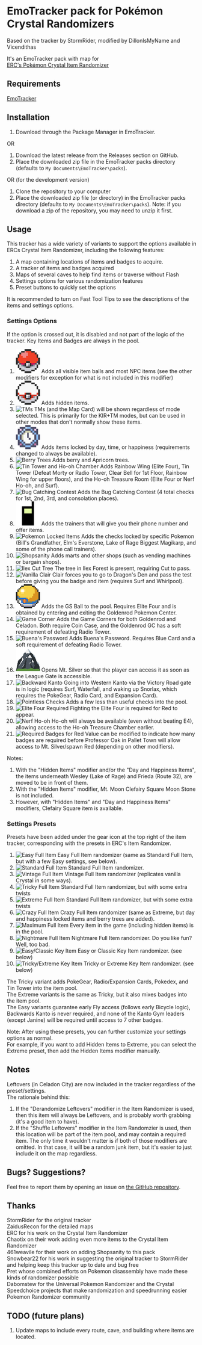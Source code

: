 # EmoTracker pack for Pokémon Crystal Randomizers

Based on the tracker by StormRider, modified by DillonIsMyName and Vicendithas

It's an EmoTracker pack with map for\
[ERC's Pokémon Crystal Item Randomizer](https://github.com/erudnick-cohen/Pokemon-Crystal-Item-Randomizer)

## Requirements
[EmoTracker](https://emotracker.net/)

## Installation

1. Download through the Package Manager in EmoTracker.

OR

1. Download the latest release from the Releases section on GitHub.
2. Place the downloaded zip file in the EmoTracker packs directory (defaults to ``My Documents\EmoTracker\packs``).

OR (for the development version)

1. Clone the repository to your computer
2. Place the downloaded zip file (or directory) in the EmoTracker packs directory (defaults to ``My Documents\EmoTracker\packs``). Note: if you download a zip of the repository, you may need to unzip it first.

## Usage

This tracker has a wide variety of variants to support the options available in ERCs Crystal Item Randomizer, including the following features:

1. A map containing locations of items and badges to acquire.
2. A tracker of items and badges acquired
3. Maps of several caves to help find items or traverse without Flash
4. Settings options for various randomization features
5. Preset buttons to quickly set the options

It is recommended to turn on Fast Tool Tips to see the descriptions of the items and settings options.

### Settings Options

If the option is crossed out, it is disabled and not part of the logic of the tracker. Key Items and Badges are always in the pool.

1. ![Full Item](images/other/full_item.png "Full Item") Adds all visible item balls and most NPC items (see the other modifiers for exception for what is not included in this modifier)
2. ![Hidden Items](images/other/hidden_items.png "Hidden Items") Adds hidden items.
3. ![TMs](images/hms/normal.png "TMs") TMs (and the Map Card) will be shown regardless of mode selected. This is primarily for the KIR+TM modes, but can be used in other modes that don't normally show these items.
4. ![Day and Happiness Items](images/other/clock.png "Day and Happiness Items") Adds items locked by day, time, or happiness (requirements changed to always be available).
5. ![Berry Trees](images/other/berry_tree.png "Berry Trees") Adds berry and Apricorn trees.
6. ![Tin Tower and Ho-oh Chamber](images/other/tin_tower.png "Tin Tower and Ho-oh Chamber") Adds Rainbow Wing (Elite Four), Tin Tower (Defeat Morty or Radio Tower, Clear Bell for 1st Floor, Rainbow Wing for upper floors), and the Ho-oh Treasure Room (Elite Four or Nerf Ho-oh, and Surf).
7. ![Bug Catching Contest](images/pokemon/scyther.png "Bug Catching Contest") Adds the Bug Catching Contest (4 total checks for 1st, 2nd, 3rd, and consolation places).
8. ![Phone Call Trainers](images/items/phone_card.png "Phone Call Trainers") Adds the trainers that will give you their phone number and offer items.
9. ![Pokemon Locked Items](images/pokemon/eevee.png "Pokemon Locked Items") Adds the checks locked by specific Pokemon (Bill's Grandfather, Elm's Everstone, Lake of Rage Biggest Magikarp, and some of the phone call trainers).
10. ![Shopsanity](images/other/mart.png "Shopsanity") Adds marts and other shops (such as vending machines or bargain shops).
11. ![Ilex Cut Tree](images/other/cut_tree.png "Ilex Cut Tree") The tree in Ilex Forest is present, requiring Cut to pass.
12. ![Vanilla Clair](images/other/vanilla_clair.png "Vanilla Clair") Clair forces you to go to Dragon's Den and pass the test before giving you the badge and item (requires Surf and Whirlpool).
13. ![GS Ball](images/items/gs_ball.png "GS Ball") Adds the GS Ball to the pool. Requires Elite Four and is obtained by entering and exiting the Goldenrod Pokemon Center.
14. ![Game Corner](images/other/slot_machine.png "Game Corner") Adds the Game Corners for both Goldenrod and Celadon. Both require Coin Case, and the Goldenrod GC has a soft requirement of defeating Radio Tower.
15. ![Buena's Password](images/items/blue_card.png "Buena's Password") Adds Buena's Password. Requires Blue Card and a soft requirement of defeating Radio Tower.
16. ![Open Mt. Silver](images/other/mountain.png "Open Mt. Silver") Opens Mt. Silver so that the player can access it as soon as the League Gate is accessible.
17. ![Backward Kanto](images/other/backward_kanto.png "Backward Kanto") Going into Western Kanto via the Victory Road gate is in logic (requires Surf, Waterfall, and waking up Snorlax, which requires the PokeGear, Radio Card, and Expansion Card).
18. ![Pointless Checks](images/other/question_mark.png "Pointless Checks") Adds a few less than useful checks into the pool.
19. ![Elite Four Required](images/other/trophy.png "Elite Four Required") Fighting the Elite Four is required for Red to appear.
20. ![Nerf Ho-oh](images/other/nerf_ho-oh.png "Nerf Ho-oh") Ho-oh will always be available (even without beating E4), allowing access to the Ho-oh Treasure Chamber earlier.
21. ![Required Badges for Red](images/badges/boulder_badge.png "Required Badges for Red") Value can be modified to indicate how many badges are required before Professor Oak in Pallet Town will allow access to Mt. Silver/spawn Red (depending on other modifiers).

Notes:
1. With the "Hidden Items" modifier and/or the "Day and Happiness Items", the items underneath Wesley (Lake of Rage) and Frieda (Route 32), are moved to be in front of them.
2. With the "Hidden Items" modifier, Mt. Moon Clefairy Square Moon Stone is not included.
3. However, with "Hidden Items" and "Day and Happiness Items" modifiers, Clefairy Square item is available.

### Settings Presets

Presets have been added under the gear icon at the top right of the item tracker, corresponding with the presets in ERC's Item Randomizer.

1. ![Easy Full Item](images/presets/full_easy.png "Easy Full Item") Easy Full Item randomizer (same as Standard Full Item, but with a few Easy settings, see below).
2. ![Standard Full Item](images/presets/full_standard.png "Standard Full Item") Standard Full Item randomizer.
3. ![Vintage Full Item](images/presets/full_vintage.png "Vintage Full Item") Vintage Full Item randomizer (replicates vanilla Crystal in some ways).
4. ![Tricky Full Item](images/presets/full_tricky.png "Tricky Full Item") Standard Full Item randomizer, but with some extra twists
5. ![Extreme Full Item](images/presets/full_extreme.png "Extreme Full Item") Standard Full Item randomizer, but with some extra twists
6. ![Crazy Full Item](images/presets/full_crazy.png "Crazy Full Item") Crazy Full Item randomizer (same as Extreme, but day and happiness locked items and berry trees are added).
7. ![Maximum Full Item](images/presets/full_maximum.png "Maximum Full Item") Every item in the game (including hidden items) is in the pool.
8. ![Nightmare Full Item](images/presets/full_nightmare.png "Nightmare Full Item") Nightmare Full Item randomizer. Do you like fun? Well, too bad.
9. ![Easy/Classic Key Item](images/presets/key_easy_classic.png "Easy/Classic Key Item") Easy or Classic Key Item randomizer. (see below)
10. ![Tricky/Extreme Key Item](images/presets/key_tricky_extreme.png "Tricky/Extreme Key Item") Tricky or Extreme Key Item randomizer. (see below)

The Tricky variant adds PokeGear, Radio/Expansion Cards, Pokedex, and Tin Tower into the item pool.\
The Extreme variants is the same as Tricky, but it also mixes badges into the item pool.\
The Easy variants guarantee early Fly access (follows early Bicycle logic), Backwards Kanto is never required, and none of the Kanto Gym leaders (except Janine) will be required until access to 7 other badges.

Note: After using these presets, you can further customize your settings options as normal.\
For example, if you want to add Hidden Items to Extreme, you can select the Extreme preset, then add the Hidden Items modifier manually.

## Notes

Leftovers (in Celadon City) are now included in the tracker regardless of the preset/settings.\
The rationale behind this:
1. If the "Derandomize Leftovers" modifier in the Item Randomizer is used, then this item will always be Leftovers, and is probably worth grabbing (it's a good item to have).
2. If the "Shuffle Leftovers" modifier in the Item Randomzier is used, then this location will be part of the item pool, and may contain a required item.
The only time it wouldn't matter is if both of those modifiers are omitted. In that case, it will be a random junk item, but it's easier to just include it on the map regardless.

## Bugs? Suggestions?

Feel free to report them by opening an issue on
[the GitHub repository](https://github.com/Vicendithas/pokemon-crystal-randomizer-tracker).

## Thanks
StormRider for the original tracker\
ZaidusRecon for the detailed maps\
ERC for his work on the Crystal Item Randomizer\
Chaotix on their work adding even more items to the Crystal Item Randomizer\
461weavile for their work on adding Shopsanity to this pack\
Snowbear22 for his work in suggesting the original tracker to StormRider and helping keep this tracker up to date and bug free\
Pret whose combined efforts on Pokemon disassembly have made these kinds of randomizer possible\
Dabomstew for the Universal Pokemon Randomizer and the Crystal Speedchoice projects that make randomization and speedrunning easier\
Pokemon Randomizer community

## TODO (future plans)

1. Update maps to include every route, cave, and building where items are located.
